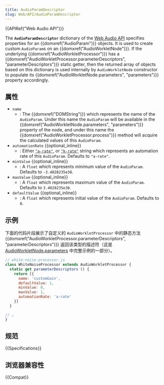 ```yaml
---
title: AudioParamDescriptor
slug: Web/API/AudioParamDescriptor
---
```

{{APIRef("Web Audio API")}}

The **`AudioParamDescriptor`** dictionary of the [Web Audio API](/zh-CN/docs/Web/API/Web_Audio_API) specifies properties for an {{domxref("AudioParam")}} objects. It is used to create custom `AudioParam`s on an {{domxref("AudioWorkletNode")}}. If the underlying {{domxref("AudioWorkletProcessor")}} has a {{domxref("AudioWorkletProcessor.parameterDescriptors", "parameterDescriptors")}} static getter, then the returned array of objects based on this dictionary is used internally by `AudioWorkletNode` constructor to populate its {{domxref("AudioWorkletNode.parameters", "parameters")}} property accordingly.

## 属性

- `name`
  - : The {{domxref("DOMString")}} which represents the name of the `AudioParam`. Under this name the `AudioParam` will be available in the {{domxref("AudioWorkletNode.parameters", "parameters")}} property of the node, and under this name the {{domxref("AudioWorkletProcessor.process")}} method will acquire the calculated values of this `AudioParam`.
- `automationRate` {{optional_inline}}
  - : Either [`"a-rate"`](/zh-CN/docs/Web/API/AudioParam#a-rate), or [`"k-rate"`](/zh-CN/docs/Web/API/AudioParam#k-rate) string which represents an automation rate of this `AudioParam`. Defaults to `"a-rate"`.
- `minValue` {{optional_inline}}
  - : A `float` which represents minimum value of the `AudioParam`. Defaults to `-3.4028235e38`.
- `maxValue` {{optional_inline}}
  - : A `float` which represents maximum value of the `AudioParam`. Defaults to `3.4028235e38`.
- `defaultValue` {{optional_inline}}
  - : A `float` which represents initial value of the `AudioParam`. Defaults to `0`.

## 示例

下面的代码片段展示了自定义的 `AudioWorkletProcessor` 中的静态方法 {{domxref("AudioWorkletProcessor.parameterDescriptors", "parameterDescriptors")}} 返回该类型的描述符（这是 [AudioWorkletNode.parameters](/zh-CN/docs/Web/API/AudioWorkletNode/parameters#examples) 中完整示例的一部分）。

```js
// white-noise-processor.js
class WhiteNoiseProcessor extends AudioWorkletProcessor {
  static get parameterDescriptors () {
    return [{
      name: 'customGain',
      defaultValue: 1,
      minValue: 0,
      maxValue: 1,
      automationRate: 'a-rate'
    }]
  }

// …
}
```

## 规范

{{Specifications}}

## 浏览器兼容性

{{Compat}}
